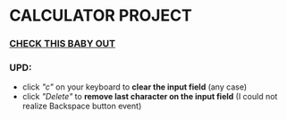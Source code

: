 # CALCULATOR PROJECT

### [CHECK THIS BABY OUT](https://danieledefoe.github.io/Calculator/)

### UPD:
- click *"c"* on your keyboard to **clear the input field** (any case)
- click *"Delete"* to **remove last character on the input field** (I could not realize Backspace button event)
